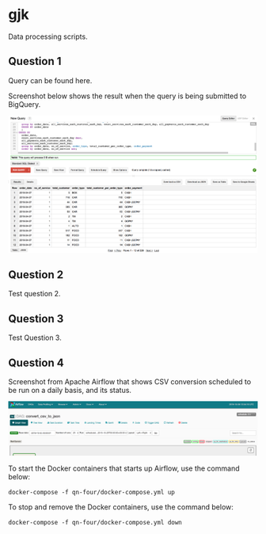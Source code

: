 # gjk
Data processing scripts.

## Question 1
Query can be found here.

Screenshot below shows the result when the query is being submitted to BigQuery.

![bigquery_result](https://raw.githubusercontent.com/devacto/gjk/master/docs/images/big_query_screenshot.png)

## Question 2
Test question 2.

## Question 3
Test Question 3.

## Question 4
Screenshot from Apache Airflow that shows CSV conversion scheduled to be run on
a daily basis, and its status.

![airflow_dag_details](https://raw.githubusercontent.com/devacto/gjk/master/docs/images/airflow_dag_details.png)

To start the Docker containers that starts up Airflow, use the command below:

```
docker-compose -f qn-four/docker-compose.yml up
```

To stop and remove the Docker containers, use the command below:

```
docker-compose -f qn-four/docker-compose.yml down
```